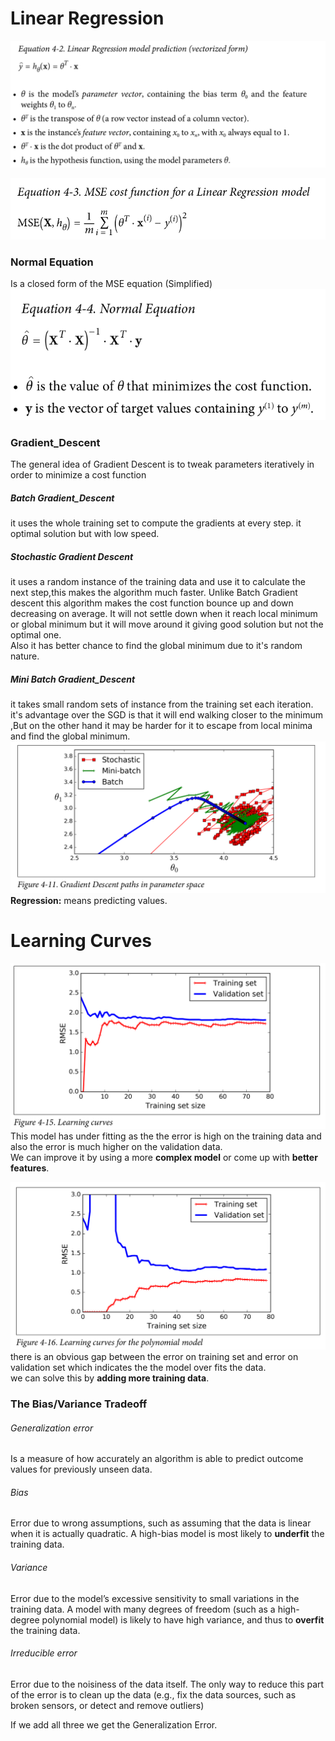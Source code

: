 # Linear Regression  
![Linear_Regression_model_prediction_equation](/Chapter_4/Images/Linear_Regression_model_prediction.png)

![MSE_for_cost_function](/Chapter_4/Images/MSE_Equation.png)

### Normal Equation
Is a closed form of the MSE equation (Simplified)  
![MSE_for_cost_function](/Chapter_4/Images/Normal_Equation.png)

### Gradient_Descent
The general idea of Gradient Descent is to
tweak parameters iteratively in order to minimize a cost function
##### Batch Gradient_Descent
it uses the whole training set to compute the gradients at every step.
it optimal solution but with low speed.
##### Stochastic Gradient Descent
it uses a random instance of the training data and use it to calculate the next step,this makes the algorithm much faster.
Unlike Batch Gradient descent this algorithm makes the cost function bounce up and down decreasing on average. It will not settle down when it reach local minimum or global minimum but it will move around it giving good solution but not the optimal one.  
Also it has better chance to find the global minimum due to it's random nature.
##### Mini Batch Gradient_Descent
it takes small random sets of instance from the training set each iteration. it's advantage over the SGD is that it will end walking closer to the minimum ,But on the other hand it may be harder for it to escape from local minima and find the global minimum.
![BGD & SGD & MBSGD](/Chapter_4/Images/BGD&SGD&MBSGD.png)       
**Regression:** means predicting values.
# Learning Curves
![Curve for a model has under fitting](/Chapter_4/Images/Learning_Curve_For_Under_Fitting.png)  
This model has under fitting as the the error is high on the training data and also the error is much higher on the validation data.  
We can improve it by using a more **complex model** or come up with **better features**.

![Over_Fitting_Curve](/Chapter_4/Images/Over_Fitting_Curve.png)  
there is an obvious gap between the error on training set and error on validation set which indicates the the model over fits the data.   
we can solve this by **adding more training data**.  
### The Bias/Variance Tradeoff
###### Generalization error
Is a measure of how accurately an algorithm is able to predict outcome values for previously unseen data.
###### Bias
Error due to wrong assumptions, such as assuming that the data is linear when it is actually quadratic. A high-bias model is most
likely to **underfit** the training data.  
###### Variance
Error due to the model’s excessive sensitivity to small variations in the
training data. A model with many degrees of freedom (such as a high-degree polynomial model) is likely to have high variance, and thus to **overfit** the training
data.
###### Irreducible error
Error due to the noisiness of the data itself. The only way to reduce this
part of the error is to clean up the data (e.g., fix the data sources, such as broken
sensors, or detect and remove outliers)

If we add all three we get the Generalization Error.
